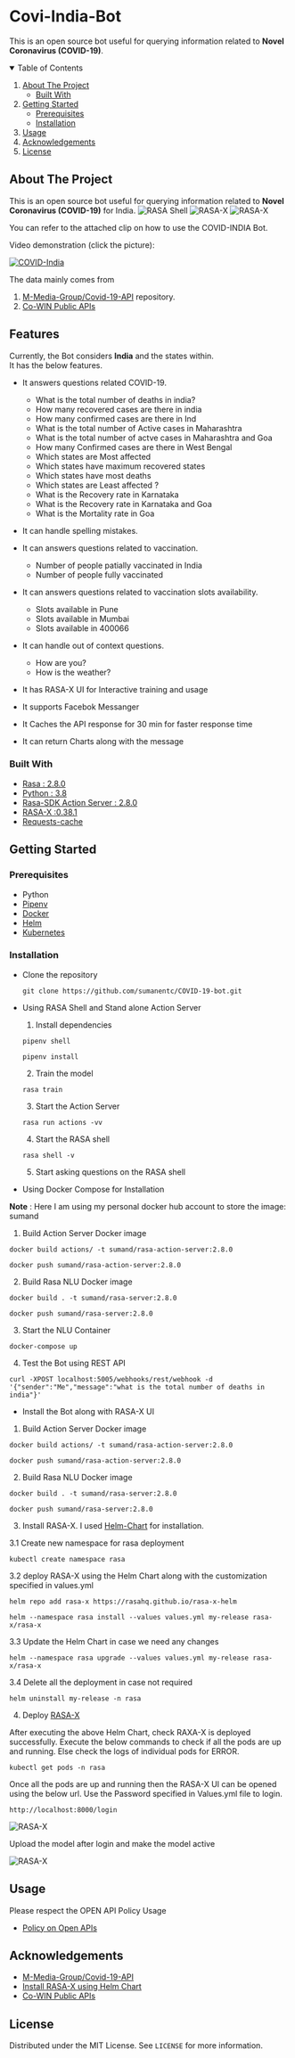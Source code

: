 # Covi-India-Bot

This is an open source bot useful for querying information related to **Novel Coronavirus (COVID-19)**.

<!-- TABLE OF CONTENTS -->
<details open="open">
  <summary>Table of Contents</summary>
  <ol>
    <li>
      <a href="#about-the-project">About The Project</a>
      <ul>
        <li><a href="#built-with">Built With</a></li>
      </ul>
    </li>
    <li>
      <a href="#getting-started">Getting Started</a>
      <ul>
        <li><a href="#prerequisites">Prerequisites</a></li>
        <li><a href="#installation">Installation</a></li>
      </ul>
    </li>
    <li><a href="#usage">Usage</a></li>
    <li><a href="#acknowledgements">Acknowledgements</a></li>
     <li><a href="#license">License</a></li>
  </ol>
</details>

<!-- ABOUT THE PROJECT -->

## About The Project

This is an open source bot useful for querying information related to **Novel Coronavirus (COVID-19)** for India.
![RASA Shell](./images/rasa-cli.png)
![RASA-X ](./images/rasa-x.png)
![RASA-X ](./images/2a2422f7-e58d-4561-8169-e4abf182f586.png)

You can refer to the attached clip on how to use the COVID-INDIA Bot.

Video demonstration (click the picture):

[![COVID-India](./images/rasa-youtube.png)](https://youtu.be/YNOcLUNeJj0)

The data mainly comes from

1. [M-Media-Group/Covid-19-API](https://github.com/M-Media-Group/Covid-19-API) repository.
2. [Co-WIN Public APIs](https://apisetu.gov.in/public/marketplace/api/cowin/cowin-public-v2)

## Features

Currently, the Bot considers **India** and the states within.</br>
It has the below features.</br>

- It answers questions related COVID-19.
  - What is the total number of deaths in india?
  - How many recovered cases are there in india
  - How many confirmed cases are there in Ind
  - What is the total number of Active cases in Maharashtra
  - What is the total number of actve cases in Maharashtra and Goa
  - How many Confirmed cases are there in West Bengal
  - Which states are Most affected
  - Which states have maximum recovered states
  - Which states have most deaths
  - Which states are Least affected ?
  - What is the Recovery rate in Karnataka
  - What is the Recovery rate in Karnataka and Goa
  - What is the Mortality rate in Goa
- It can handle spelling mistakes.

- It can answers questions related to vaccination.

  - Number of people patially vaccinated in India
  - Number of people fully vaccinated

- It can answers questions related to vaccination slots availability.

  - Slots available in Pune
  - Slots available in Mumbai
  - Slots available in 400066

- It can handle out of context questions.

  - How are you?
  - How is the weather?

- It has RASA-X UI for Interactive training and usage

- It supports Facebok Messanger

- It Caches the API response for 30 min for faster response time

- It can return Charts along with the message

### Built With

- [Rasa : 2.8.0 ](https://rasa.com/docs/rasa/)
- [Python : 3.8 ](https://www.python.org/)
- [Rasa-SDK Action Server : 2.8.0 ](https://rasa.com/docs/action-server)
- [RASA-X :0.38.1](https://rasa.com/docs/rasa-x/)
- [Requests-cache](https://requests-cache.readthedocs.io/en/latest/user_guide.html)

<!-- GETTING STARTED -->

## Getting Started

### Prerequisites

- Python
- [Pipenv](https://pypi.org/project/pipenv/)
- [Docker](https://docs.docker.com/engine/install/)
- [Helm](https://helm.sh/docs/intro/install/)
- [Kubernetes](https://kubernetes.io/docs/setup/)

### Installation

- Clone the repository

  ```
  git clone https://github.com/sumanentc/COVID-19-bot.git
  ```

- Using RASA Shell and Stand alone Action Server

  1. Install dependencies

  ```
  pipenv shell

  pipenv install
  ```

  2. Train the model

  ```
  rasa train

  ```

  3. Start the Action Server

  ```
  rasa run actions -vv

  ```

  4. Start the RASA shell

  ```
  rasa shell -v
  ```

  5. Start asking questions on the RASA shell

- Using Docker Compose for Installation

**Note** : Here I am using my personal docker hub account to store the image: sumand

1. Build Action Server Docker image

```
docker build actions/ -t sumand/rasa-action-server:2.8.0

docker push sumand/rasa-action-server:2.8.0

```

2. Build Rasa NLU Docker image

```
docker build . -t sumand/rasa-server:2.8.0

docker push sumand/rasa-server:2.8.0
```

3. Start the NLU Container

```
docker-compose up
```

4. Test the Bot using REST API

```
curl -XPOST localhost:5005/webhooks/rest/webhook -d '{"sender":"Me","message":"what is the total number of deaths in india"}'
```

- Install the Bot along with RASA-X UI

1.  Build Action Server Docker image

```
docker build actions/ -t sumand/rasa-action-server:2.8.0

docker push sumand/rasa-action-server:2.8.0

```

2. Build Rasa NLU Docker image

```
docker build . -t sumand/rasa-server:2.8.0

docker push sumand/rasa-server:2.8.0
```

3. Install RASA-X. I used [Helm-Chart](https://rasa.com/docs/rasa-x/installation-and-setup/install/helm-chart) for installation.

3.1 Create new namespace for rasa deployment

```
kubectl create namespace rasa
```

3.2 deploy RASA-X using the Helm Chart along with the customization specified in values.yml

```
helm repo add rasa-x https://rasahq.github.io/rasa-x-helm

helm --namespace rasa install --values values.yml my-release rasa-x/rasa-x
```

3.3 Update the Helm Chart in case we need any changes

```
helm --namespace rasa upgrade --values values.yml my-release rasa-x/rasa-x
```

3.4 Delete all the deployment in case not required

```
helm uninstall my-release -n rasa

```

4. Deploy [RASA-X](https://rasa.com/docs/rasa-x/installation-and-setup/deploy)

After executing the above Helm Chart, check RAXA-X is deployed successfully. Execute the below commands to check if all the pods are up and running. Else check the logs of individual pods for ERROR.

```
kubectl get pods -n rasa
```

Once all the pods are up and running then the RASA-X UI can be opened using the below url. Use the Password specified in Values.yml file to login.

```
http://localhost:8000/login
```

![RASA-X ](./images/RASA-X-Login.png)

Upload the model after login and make the model active

![RASA-X ](./images/upload-model.png)

## Usage

Please respect the OPEN API Policy Usage

- [Policy on Open APIs](https://apisetu.gov.in/document-central/api-policy/)

<!-- ACKNOWLEDGEMENTS -->

## Acknowledgements

- [M-Media-Group/Covid-19-API](https://github.com/M-Media-Group/Covid-19-API)
- [Install RASA-X using Helm Chart](https://rasa.com/docs/rasa-x/installation-and-setup/install/helm-chart/)
- [Co-WIN Public APIs](https://apisetu.gov.in/public/marketplace/api/cowin/cowin-public-v2)

## License

Distributed under the MIT License. See `LICENSE` for more information.
